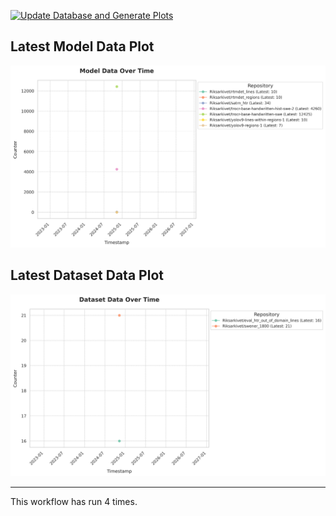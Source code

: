 [![Update Database and Generate Plots](https://github.com/Borg93/hf_stats/actions/workflows/scrape_plot.yaml/badge.svg)](https://github.com/Borg93/hf_stats/actions/workflows/scrape_plot.yaml)

## Latest Model Data Plot

![Model Data Plot](plots/model_data_plot.png)

## Latest Dataset Data Plot

![Dataset Data Plot](plots/dataset_data_plot.png)

___

This workflow has run 4 times.

